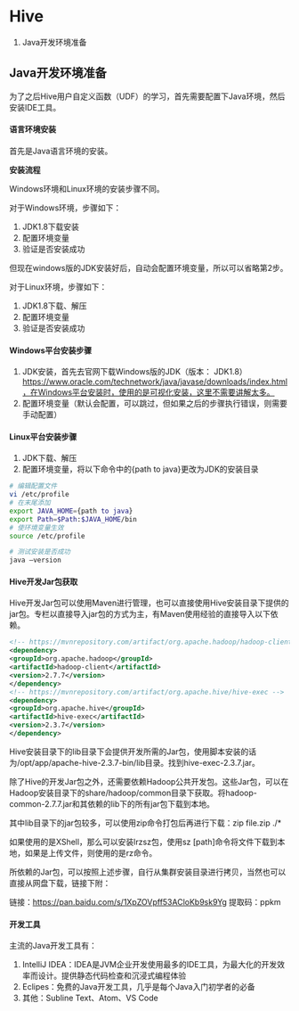 # Hive

1. Java开发环境准备



## Java开发环境准备

为了之后Hive用户自定义函数（UDF）的学习，首先需要配置下Java环境，然后安装IDE工具。

#### 语言环境安装

首先是Java语言环境的安装。

**安装流程**

Windows环境和Linux环境的安装步骤不同。

对于Windows环境，步骤如下：

1. JDK1.8下载安装 
2. 配置环境变量 
3. 验证是否安装成功

但现在windows版的JDK安装好后，自动会配置环境变量，所以可以省略第2步。

对于Linux环境，步骤如下：

1. JDK1.8下载、解压
2. 配置环境变量
3. 验证是否安装成功

#### Windows平台安装步骤

1. JDK安装，首先去官网下载Windows版的JDK（版本： JDK1.8）https://www.oracle.com/technetwork/java/javase/downloads/index.html，在Windows平台安装时，使用的是可视化安装，这里不需要讲解太多。
2. 配置环境变量（默认会配置，可以跳过，但如果之后的步骤执行错误，则需要手动配置）

#### Linux平台安装步骤

1. JDK下载、解压
2. 配置环境变量，将以下命令中的{path to java}更改为JDK的安装目录

```sh
# 编辑配置文件
vi /etc/profile
# 在末尾添加
export JAVA_HOME={path to java}
export Path=$Path:$JAVA_HOME/bin
# 使环境变量生效
source /etc/profile

# 测试安装是否成功
java –version
```

#### Hive开发Jar包获取

Hive开发Jar包可以使用Maven进行管理，也可以直接使用Hive安装目录下提供的jar包。专栏以直接导入jar包的方式为主，有Maven使用经验的直接导入以下依赖。

```xml
<!-- https://mvnrepository.com/artifact/org.apache.hadoop/hadoop-client -->
<dependency>
<groupId>org.apache.hadoop</groupId>
<artifactId>hadoop-client</artifactId>
<version>2.7.7</version>
</dependency>
<!-- https://mvnrepository.com/artifact/org.apache.hive/hive-exec -->
<dependency>
<groupId>org.apache.hive</groupId>
<artifactId>hive-exec</artifactId>
<version>2.3.7</version>
</dependency>
```

Hive安装目录下的lib目录下会提供开发所需的Jar包，使用脚本安装的话为/opt/app/apache-hive-2.3.7-bin/lib目录。找到hive-exec-2.3.7.jar。

除了Hive的开发Jar包之外，还需要依赖Hadoop公共开发包。这些Jar包，可以在Hadoop安装目录下的share/hadoop/common目录下获取。将hadoop-common-2.7.7.jar和其依赖的lib下的所有jar包下载到本地。

其中lib目录下的jar包较多，可以使用zip命令打包后再进行下载：zip file.zip ./*

如果使用的是XShell，那么可以安装lrzsz包，使用sz [path]命令将文件下载到本地，如果是上传文件，则使用的是rz命令。

所依赖的Jar包，可以按照上述步骤，自行从集群安装目录进行拷贝，当然也可以直接从网盘下载，链接下附：

链接：https://pan.baidu.com/s/1XpZOVpff53ACloKb9sk9Yg  提取码：ppkm

#### 开发工具

主流的Java开发工具有：

1. IntelliJ IDEA：IDEA是JVM企业开发使用最多的IDE工具，为最大化的开发效率而设计。提供静态代码检查和沉浸式编程体验
2. Eclipes：免费的Java开发工具，几乎是每个Java入门初学者的必备
3. 其他：Subline Text、Atom、VS Code





